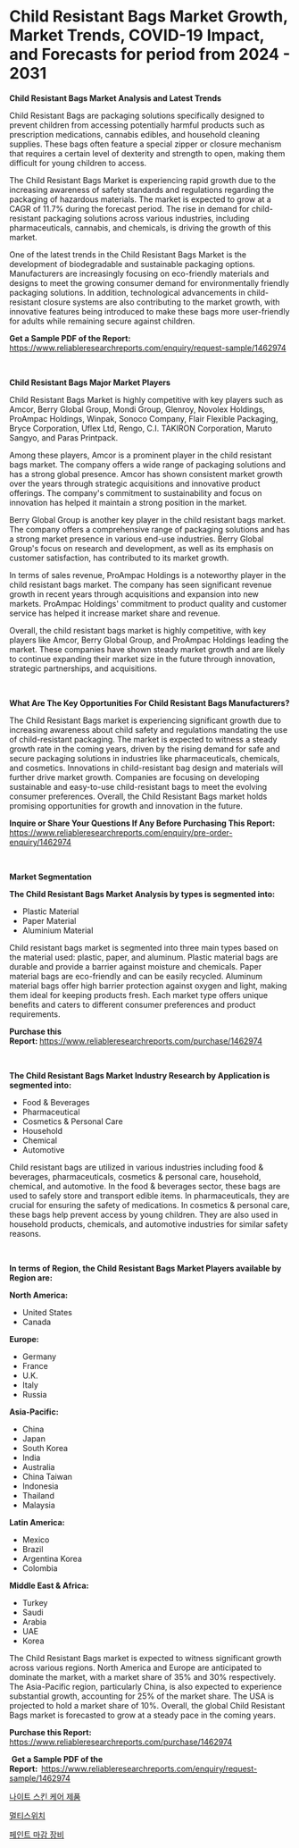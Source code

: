 <p><h1>Child Resistant Bags Market Growth, Market Trends, COVID-19 Impact, and Forecasts for period from 2024 - 2031</h1></p><p><strong>Child Resistant Bags Market Analysis and Latest Trends</strong></p>
<p><p>Child Resistant Bags are packaging solutions specifically designed to prevent children from accessing potentially harmful products such as prescription medications, cannabis edibles, and household cleaning supplies. These bags often feature a special zipper or closure mechanism that requires a certain level of dexterity and strength to open, making them difficult for young children to access.</p><p>The Child Resistant Bags Market is experiencing rapid growth due to the increasing awareness of safety standards and regulations regarding the packaging of hazardous materials. The market is expected to grow at a CAGR of 11.7% during the forecast period. The rise in demand for child-resistant packaging solutions across various industries, including pharmaceuticals, cannabis, and chemicals, is driving the growth of this market.</p><p>One of the latest trends in the Child Resistant Bags Market is the development of biodegradable and sustainable packaging options. Manufacturers are increasingly focusing on eco-friendly materials and designs to meet the growing consumer demand for environmentally friendly packaging solutions. In addition, technological advancements in child-resistant closure systems are also contributing to the market growth, with innovative features being introduced to make these bags more user-friendly for adults while remaining secure against children.</p></p>
<p><strong>Get a Sample PDF of the Report:&nbsp;</strong> <a href="https://www.reliableresearchreports.com/enquiry/request-sample/1462974">https://www.reliableresearchreports.com/enquiry/request-sample/1462974</a></p>
<p>&nbsp;</p>
<p><strong>Child Resistant Bags Major Market Players</strong></p>
<p><p>Child Resistant Bags Market is highly competitive with key players such as Amcor, Berry Global Group, Mondi Group, Glenroy, Novolex Holdings, ProAmpac Holdings, Winpak, Sonoco Company, Flair Flexible Packaging, Bryce Corporation, Uflex Ltd, Rengo, C.I. TAKIRON Corporation, Maruto Sangyo, and Paras Printpack.</p><p>Among these players, Amcor is a prominent player in the child resistant bags market. The company offers a wide range of packaging solutions and has a strong global presence. Amcor has shown consistent market growth over the years through strategic acquisitions and innovative product offerings. The company's commitment to sustainability and focus on innovation has helped it maintain a strong position in the market.</p><p>Berry Global Group is another key player in the child resistant bags market. The company offers a comprehensive range of packaging solutions and has a strong market presence in various end-use industries. Berry Global Group's focus on research and development, as well as its emphasis on customer satisfaction, has contributed to its market growth.</p><p>In terms of sales revenue, ProAmpac Holdings is a noteworthy player in the child resistant bags market. The company has seen significant revenue growth in recent years through acquisitions and expansion into new markets. ProAmpac Holdings' commitment to product quality and customer service has helped it increase market share and revenue.</p><p>Overall, the child resistant bags market is highly competitive, with key players like Amcor, Berry Global Group, and ProAmpac Holdings leading the market. These companies have shown steady market growth and are likely to continue expanding their market size in the future through innovation, strategic partnerships, and acquisitions.</p></p>
<p>&nbsp;</p>
<p><strong>What Are The Key Opportunities For Child Resistant Bags Manufacturers?</strong></p>
<p><p>The Child Resistant Bags market is experiencing significant growth due to increasing awareness about child safety and regulations mandating the use of child-resistant packaging. The market is expected to witness a steady growth rate in the coming years, driven by the rising demand for safe and secure packaging solutions in industries like pharmaceuticals, chemicals, and cosmetics. Innovations in child-resistant bag design and materials will further drive market growth. Companies are focusing on developing sustainable and easy-to-use child-resistant bags to meet the evolving consumer preferences. Overall, the Child Resistant Bags market holds promising opportunities for growth and innovation in the future.</p></p>
<p><strong>Inquire or Share Your Questions If Any Before Purchasing This Report:</strong> <a href="https://www.reliableresearchreports.com/enquiry/pre-order-enquiry/1462974">https://www.reliableresearchreports.com/enquiry/pre-order-enquiry/1462974</a></p>
<p>&nbsp;</p>
<p><strong>Market Segmentation</strong></p>
<p><strong>The Child Resistant Bags Market Analysis by types is segmented into:</strong></p>
<p><ul><li>Plastic Material</li><li>Paper Material</li><li>Aluminium Material</li></ul></p>
<p><p>Child resistant bags market is segmented into three main types based on the material used: plastic, paper, and aluminum. Plastic material bags are durable and provide a barrier against moisture and chemicals. Paper material bags are eco-friendly and can be easily recycled. Aluminum material bags offer high barrier protection against oxygen and light, making them ideal for keeping products fresh. Each market type offers unique benefits and caters to different consumer preferences and product requirements.</p></p>
<p><strong>Purchase this Report:&nbsp;</strong><a href="https://www.reliableresearchreports.com/purchase/1462974">https://www.reliableresearchreports.com/purchase/1462974</a></p>
<p>&nbsp;</p>
<p><strong>The Child Resistant Bags Market Industry Research by Application is segmented into:</strong></p>
<p><ul><li>Food & Beverages</li><li>Pharmaceutical</li><li>Cosmetics & Personal Care</li><li>Household</li><li>Chemical</li><li>Automotive</li></ul></p>
<p><p>Child resistant bags are utilized in various industries including food & beverages, pharmaceuticals, cosmetics & personal care, household, chemical, and automotive. In the food & beverages sector, these bags are used to safely store and transport edible items. In pharmaceuticals, they are crucial for ensuring the safety of medications. In cosmetics & personal care, these bags help prevent access by young children. They are also used in household products, chemicals, and automotive industries for similar safety reasons.</p></p>
<p>&nbsp;</p>
<p><strong>In terms of Region, the Child Resistant Bags Market Players available by Region are:</strong></p>
<p>
    <p> <strong> North America: </strong>
        <ul>
            <li>United States</li>
            <li>Canada</li>
        </ul>
        </p> 
    <p> <strong> Europe: </strong>
        <ul>
            <li>Germany</li>
            <li>France</li>
            <li>U.K.</li>
            <li>Italy</li>
            <li>Russia</li>
        </ul>
        </p> 
    <p> <strong> Asia-Pacific: </strong>
        <ul>
            <li>China</li>
            <li>Japan</li>
            <li>South Korea</li>
            <li>India</li>
            <li>Australia</li>
            <li>China Taiwan</li>
            <li>Indonesia</li>
            <li>Thailand</li>
            <li>Malaysia</li>
        </ul>
        </p> 
    <p> <strong> Latin America: </strong>
        <ul>
            <li>Mexico</li>
            <li>Brazil</li>
            <li>Argentina Korea</li>
            <li>Colombia</li>
        </ul>
        </p> 
    <p> <strong> Middle East & Africa: </strong>
        <ul>
            <li>Turkey</li>
            <li>Saudi</li>
            <li>Arabia</li>
            <li>UAE</li>
            <li>Korea</li>
        </ul>
    </p>
    </p>
<p><p>The Child Resistant Bags market is expected to witness significant growth across various regions. North America and Europe are anticipated to dominate the market, with a market share of 35% and 30% respectively. The Asia-Pacific region, particularly China, is also expected to experience substantial growth, accounting for 25% of the market share. The USA is projected to hold a market share of 10%. Overall, the global Child Resistant Bags market is forecasted to grow at a steady pace in the coming years.</p></p>
<p><strong>Purchase this Report: </strong><a href="https://www.reliableresearchreports.com/purchase/1462974">https://www.reliableresearchreports.com/purchase/1462974</a></p>
<p>&nbsp;<strong>Get a Sample PDF of the Report:&nbsp;&nbsp;</strong><a href="https://www.reliableresearchreports.com/enquiry/request-sample/1462974">https://www.reliableresearchreports.com/enquiry/request-sample/1462974</a></p>
<p><strong></strong></p>
<p><p><a href="https://github.com/royErdmtyan906778/Market-Research-Report-List-1/blob/main/69799456410.md">나이트 스킨 케어 제품</a></p><p><a href="https://github.com/Maeennan456456/Market-Research-Report-List-1/blob/main/14282296409.md">멀티스위치</a></p><p><a href="https://github.com/idcefvhkdut6/Market-Research-Report-List-1/blob/main/53625786411.md">페인트 마감 장비</a></p></p>